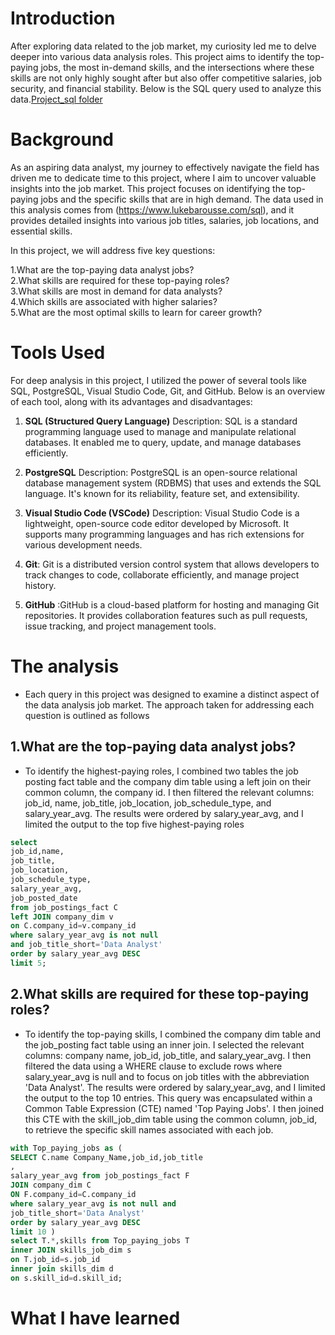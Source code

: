 # Introduction
After exploring data related to the job market, 
my curiosity led me to delve deeper into various data analysis roles.
This project aims to identify the top-paying jobs, the most in-demand skills, 
and the intersections where these skills are not only highly sought after but also offer competitive salaries, 
job security, and financial stability. Below is the SQL query used to analyze this data.[Project_sql folder](/Project_sql/)


# Background
As an aspiring data analyst, my journey to effectively navigate the field has driven me to dedicate time to this project, where I aim to uncover valuable insights into the job market. This project focuses on identifying the top-paying jobs and the specific skills that are in high demand. The data used in this analysis comes from (https://www.lukebarousse.com/sql), and it provides detailed insights into various job titles, salaries, job locations, and essential skills.

In this project, we will address five key questions:

1.What are the top-paying data analyst jobs?                                            
2.What skills are required for these top-paying roles?                                        
3.What skills are most in demand for data analysts?                                    
4.Which skills are associated with higher salaries?                                      
5.What are the most optimal skills to learn for career growth?
# Tools Used
For deep analysis in this project, I utilized the power of several tools like SQL, PostgreSQL, Visual Studio Code, Git, and GitHub. Below is an overview of each tool, along with its advantages and disadvantages:

1. **SQL (Structured Query Language)**
Description: SQL is a standard programming language used to manage and manipulate relational databases. It enabled me  to query, update, and manage databases efficiently.
2. **PostgreSQL**
Description: PostgreSQL is an open-source relational database management system (RDBMS) that uses and extends the SQL language. It's known for its reliability, feature set, and extensibility.

3. **Visual Studio Code (VSCode)**
Description: Visual Studio Code is a lightweight, open-source code editor developed by Microsoft. It supports many programming languages and has rich extensions for various development needs.

4. **Git**: Git is a distributed version control system that allows developers to track changes to code, collaborate efficiently, and manage project history.

5. **GitHub** :GitHub is a cloud-based platform for hosting and managing Git repositories. It provides collaboration features such as pull requests, issue tracking, and project management tools.
# The analysis
- Each query in this project was designed to examine a distinct aspect of the data analysis job market. The approach taken for addressing each question is outlined as follows
## 1.What are the top-paying data analyst jobs?
- To identify the highest-paying roles, I combined two tables the job posting fact table and the company dim table using a left join on their common column, the company id. I then filtered the relevant columns: job_id, name, job_title, job_location, job_schedule_type, and salary_year_avg. The results were ordered by salary_year_avg, and I limited the output to the top five highest-paying roles
 ```sql
select 
job_id,name,
job_title,
job_location,
job_schedule_type,
salary_year_avg,
job_posted_date
from job_postings_fact C
left JOIN company_dim v
on C.company_id=v.company_id
where salary_year_avg is not null 
and job_title_short='Data Analyst'
order by salary_year_avg DESC
limit 5;
```

## 2.What skills are required for these top-paying roles?   
- To identify the top-paying skills, I combined the company dim table and the job_posting fact table using an inner join. I selected the relevant columns: company name, job_id, job_title, and salary_year_avg. I then filtered the data using a WHERE clause to exclude rows where salary_year_avg is null and to focus on job titles with the abbreviation 'Data Analyst'. The results were ordered by salary_year_avg, and I limited the output to the top 10 entries. This query was encapsulated within a Common Table Expression (CTE) named 'Top Paying Jobs'. I then joined this CTE with the skill_job_dim table using the common column, job_id, to retrieve the specific skill names associated with each job.
``` sql
with Top_paying_jobs as (
SELECT C.name Company_Name,job_id,job_title
,
salary_year_avg from job_postings_fact F
JOIN company_dim C
ON F.company_id=C.company_id
where salary_year_avg is not null and 
job_title_short='Data Analyst'
order by salary_year_avg DESC
limit 10 )
select T.*,skills from Top_paying_jobs T
inner JOIN skills_job_dim s
on T.job_id=s.job_id
inner join skills_dim d
on s.skill_id=d.skill_id;
```

# What I have learned
